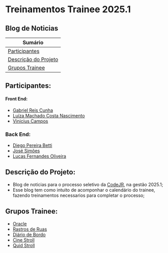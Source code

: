 # **Treinamentos Trainee 2025.1**
## **Blog de Noticias**

| **Sumário** |
|-------------|
| [Participantes](#Participantes) |
| [Descrição do Projeto](#Descrição-do-Projeto) |
| [Grupos Trainee](#Grupos-Trainee) |

## Participantes:

#### Front End:
* [Gabriel Reis Cunha]()
* [Luíza Machado Costa Nascimento]()
* [Vinicius Campos]()

### Back End:
* [Diego Pereira Betti]()
* [José Simões]()
* [Lucas Fernandes Oliveira]()

## Descrição do Projeto:

* Blog de noticias para o processo seletivo da [CodeJR](https://codejr.com.br/), na gestão 2025.1;
* Esse blog tem como intuito de acomponhar o calendário do trainee, fazendo treinamentos necessarios para completar o processo;

## Grupos Trainee:
* [Oracle]()
* [Rastros de Ruas](https://github.com/G-Braz/Rastros-de-Rua-Trainee)
* [Diário de Bordo]()
* [Cine Stroll]()
* [Quid Stroll]()

